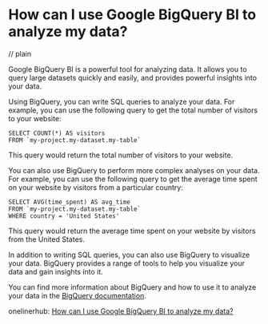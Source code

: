 # How can I use Google BigQuery BI to analyze my data?
// plain

Google BigQuery BI is a powerful tool for analyzing data. It allows you to query large datasets quickly and easily, and provides powerful insights into your data.

Using BigQuery, you can write SQL queries to analyze your data. For example, you can use the following query to get the total number of visitors to your website:

```
SELECT COUNT(*) AS visitors
FROM `my-project.my-dataset.my-table`
```

This query would return the total number of visitors to your website.

You can also use BigQuery to perform more complex analyses on your data. For example, you can use the following query to get the average time spent on your website by visitors from a particular country:

```
SELECT AVG(time_spent) AS avg_time
FROM `my-project.my-dataset.my-table`
WHERE country = 'United States'
```

This query would return the average time spent on your website by visitors from the United States.

In addition to writing SQL queries, you can also use BigQuery to visualize your data. BigQuery provides a range of tools to help you visualize your data and gain insights into it.

You can find more information about BigQuery and how to use it to analyze your data in the [BigQuery documentation](https://cloud.google.com/bigquery/docs).

onelinerhub: [How can I use Google BigQuery BI to analyze my data?](https://onelinerhub.com/google-big-query/how-can-i-use-google-bigquery-bi-to-analyze-my-data)